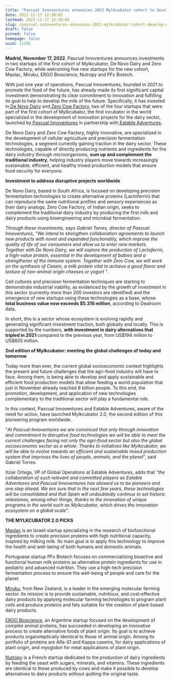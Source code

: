 ```yaml
---
title: "Pascual Innoventures announces 2022 Mylkcubator cohort to develop milk of the future"
date: 2022-11-17 12:38:02
lastmod: 2022-11-17 12:38:02
slug: /pascual-innoventures-announces-2022-mylkcubator-cohort-develop-milk-future
draft: false
pinned: false
homepage: false
uuid: 11195
---
```

<p><strong>Madrid, November 17, 2022</strong>. Pascual Innoventures announces investments in two startups of the first cohort of Mylkcubator, De Novo Dairy and Zero Cow Factory, while welcoming five new startups for the new cohort, Maolac, Miruku, ERGO Bioscience, Nutropy and PFx Biotech.</p>
<p>With just one year of operations, Pascual Innoventures, founded in 2021 to promote the food of the future, has already made its first significant capital investment demonstrating its clear commitment to innovation and fulfilling its goal to help to develop the milk of the future. Specifically, it has invested in<a href="https://www.denovodairy.com/"> De Novo Dairy</a> and<a href="https://zerocowfactory.com/"> Zero Cow Factory</a>, two of the four startups that were part of the first cohort of Mylkcubator, the first incubator in the world specialized in the development of innovation projects for the dairy sector, launched by<a href="https://pascualinnoventures.com/"> Pascual Innoventures</a> in partnership with<a href="https://eatableadventures.com/"> Eatable Adventures</a>.</p>
<p>De Novo Dairy and Zero Cow Factory, highly innovative, are specialized in the development of cellular agriculture and precision fermentation technologies, a segment currently gaining traction in the dairy sector. These technologies, capable of directly producing nutrients and ingredients for the dairy industry through microorganisms, <strong>sum up and complement the traditional industry</strong>, helping industry players move towards increasingly sustainable, efficient, and healthy mixed production models that ensure food security for everyone. </p>
<p><strong>Investment to address disruptive projects worldwide</strong></p>
<p>De Novo Dairy, based in South Africa, is focused on developing precision fermentation technologies to create alternative proteins (Lactoferrin) that can reproduce the same nutritional profiles and sensory experiences as their dairy analogs. Zero Cow Factory, of Indian origin, seeks to complement the traditional dairy industry by producing the first milk and dairy products using bioengineering and microbial fermentation.</p>
<p><em>Through these investments, says Gabriel Torres, director of Pascual Innoventures, "We intend to strengthen collaboration agreements to launch new products with novel and expanded functionality, which improve the quality of life of our consumers and allow us to enter new markets. Together with De Novo Dairy, we will explore the production of Lactoferrin, a high-value protein, essential in the development of babies and a strengthener of the immune system. Together with Zero Cow, we will work on the synthesis of Casein, a milk protein vital to achieve a good flavor and texture of non-animal origin cheeses or yogurt ".</em></p>
<p>Cell cultures and precision fermentation techniques are starting to demonstrate industrial viability, as evidenced by the growth of investment in this sector (currently more than 200 investors are identified) and the emergence of new startups using these technologies as a base, whose <strong>total business value now exceeds $5.316 million</strong>, according to Dealroom data.</p>
<p>In short, this is a sector whose ecosystem is evolving rapidly and generating significant investment traction, both globally and locally. This is supported by the numbers, <strong>with investment in dairy alternatives that tripled in 2021 </strong>compared to the previous year, from US$194 million to US$605 million.</p>
<p><strong>2nd edition of Mylkcubator: meeting the global challenges of today and tomorrow</strong></p>
<p>Today more than ever, the current global socioeconomic context highlights the present and future challenges that the agri-food industry will have to face. Among them, is being able to develop and apply sustainable and efficient food production models that allow feeding a world population that just in November already reached 8 billion people. To this end, the promotion, development, and application of new technologies complementary to the traditional sector will play a fundamental role.</p>
<p>In this context, Pascual Innoventures and Eatable Adventures, aware of the need for action, have launched Mylkcubator 2.0, the second edition of this pioneering program worldwide.</p>
<p>"<em>At Pascual Innoventures we are convinced that only through innovation and commitment to disruptive food technologies we will be able to meet the current challenges facing not only the agri-food sector but also the global socioeconomic sector as a whole. Thanks to initiatives like Mylkcubator, we will be able to evolve towards an efficient and sustainable mixed production system that improves the lives of people, animals, and the planet</em>", said Gabriel Torres.</p>
<p>Itziar Ortega, VP of Global Operations at Eatable Adventures, adds that <em>"the collaboration of such relevant and committed players as Eatable Adventures and Pascual Innoventures has allowed us to be pioneers and one step ahead. We are sure that in the next few years, these technologies will be consolidated and that Spain will undoubtedly continue to set historic milestones, among other things, thanks to the innovation of unique programs in the world such as Mylkcubator, which drives the innovation ecosystem on a global scale".</em></p>
<p><strong>THE MYLKCUBATOR 2.0 PICKS</strong></p>
<p><a href="https://www.maolac.com/">Maolac</a> is an Israeli startup specializing in the research of biofunctional ingredients to create precision proteins with high nutritional capacity, inspired by milking milk. Its main goal is to apply this technology to improve the health and well-being of both humans and domestic animals.</p>
<p>Portuguese startup PFx Biotech focuses on commercializing bioactive and functional human milk proteins as alternative protein ingredients for use in pediatric and advanced nutrition. They use a high-tech precision fermentation process to ensure the well-being of people and care for the planet</p>
<p><a href="https://miruku.com/">Miruku</a>, from New Zealand, is a leader in the emerging molecular farming sector. Its mission is to provide sustainable, nutritious, and cost-effective dairy products by applying molecular farming technologies to program plant cells and produce proteins and fats suitable for the creation of plant-based dairy products.</p>
<p><a href="https://ergofoods.com/index-es.php">ERGO Bioscience</a>, an Argentine startup focused on the development of complex animal proteins, has succeeded in developing an innovative process to create alternative foods of plant origin. Its goal is to achieve products organoleptically identical to those of animal origin. Among its portfolio of proteins are Alfa-S1 and Kappa caseins, for dairy applications of plant origin, and myoglobin for meat applications of plant origin.</p>
<p><a href="https://nutropy.com/">Nutropy</a> is a French startup dedicated to the production of dairy ingredients by feeding the yeast with sugars, minerals, and vitamins. These ingredients are identical to those produced by cows and make it possible to develop alternatives to dairy products without quitting the original taste.</p>
